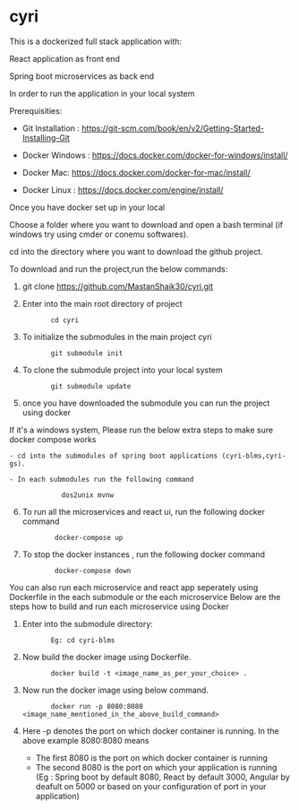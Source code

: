 # cyri
This is a dockerized full stack application with:

React application as front end

Spring boot microservices as back end

In order to run the application in your local system

Prerequisities:

- Git Installation : https://git-scm.com/book/en/v2/Getting-Started-Installing-Git

- Docker Windows : https://docs.docker.com/docker-for-windows/install/

- Docker Mac: https://docs.docker.com/docker-for-mac/install/

- Docker Linux : https://docs.docker.com/engine/install/

Once you have docker set up in your local

Choose a folder where you want to download and open a bash terminal (if windows try using cmder or conemu softwares).

cd into the directory where you want to download the github project.

To download and run the project,run the below commands:

1) git clone https://github.com/MastanShaik30/cyri.git

2) Enter into the main root directory of project 

              cd cyri

3) To initialize the submodules in the main project cyri

              git submodule init

4) To clone the submodule project into your local system

              git submodule update

5) once you have downloaded the submodule you can run the project using docker


If it's a windows system, Please run the below extra steps to make sure docker compose works

    - cd into the submodules of spring boot applications (cyri-blms,cyri-gs).
    
    - In each submodules run the following command
    
                 dos2unix mvnw
    

6) To run all the microservices and react ui, run the following docker command

               docker-compose up
               
7) To stop the docker instances , run the following docker command

               docker-compose down
               
You can also run each microservice and react app seperately using Dockerfile in the each submodule or the each microservice
Below are the steps how to build and run each microservice using Docker

1) Enter into the submodule directory:

              Eg: cd cyri-blms
  
2) Now build the docker image using Dockerfile.

              docker build -t <image_name_as_per_your_choice> .
    
3) Now run the docker image using below command.

              docker run -p 8080:8080 <image_name_mentioned_in_the_above_build_command>
    
4) Here -p denotes the port on which docker container is running. In the above example 8080:8080 means
   - The first 8080 is the port on which docker container is running
   - The second 8080 is the port on which your application is running (Eg : Spring boot by default 8080, React by default 3000, Angular       by deafult on 5000 or based on your configuration of port in your application)
   
   
 


